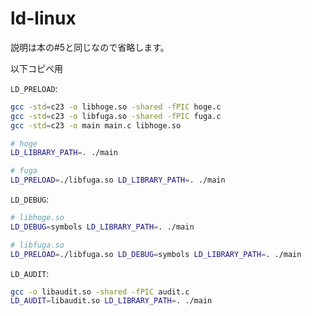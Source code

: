 # ld-linux

説明は本の#5と同じなので省略します。

以下コピペ用

`LD_PRELOAD`:

```sh
gcc -std=c23 -o libhoge.so -shared -fPIC hoge.c
gcc -std=c23 -o libfuga.so -shared -fPIC fuga.c
gcc -std=c23 -o main main.c libhoge.so

# hoge
LD_LIBRARY_PATH=. ./main

# fuga
LD_PRELOAD=./libfuga.so LD_LIBRARY_PATH=. ./main
```

`LD_DEBUG`:

```sh
# libhoge.so
LD_DEBUG=symbols LD_LIBRARY_PATH=. ./main

# libfuga.so
LD_PRELOAD=./libfuga.so LD_DEBUG=symbols LD_LIBRARY_PATH=. ./main
```

`LD_AUDIT`:

```sh
gcc -o libaudit.so -shared -fPIC audit.c
LD_AUDIT=libaudit.so LD_LIBRARY_PATH=. ./main
```


